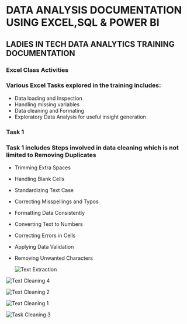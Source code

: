 # DATA ANALYSIS DOCUMENTATION USING EXCEL,SQL & POWER BI

## LADIES IN TECH DATA ANALYTICS TRAINING DOCUMENTATION

### Excel Class Activities

### Various Excel Tasks explored in the training includes:

- Data loading and Inspection
- Handling missing variables
- Data cleaning and Formating
- Exploratory Data Analysis for useful insight generation

### Task 1
### Task 1 includes Steps involved in data cleaning which is not limited to Removing Duplicates
- Trimming Extra Spaces
- Handling Blank Cells
- Standardizing Text Case
- Correcting Misspellings and Typos
- Formatting Data Consistently
- Converting Text to Numbers
- Correcting Errors in Cells
- Applying Data Validation
- Removing Unwanted Characters
  
  ![Text Extraction](https://github.com/user-attachments/assets/23c3eb66-2ac1-4347-9b61-ca9ebb3d157c)
  
![Text Cleaning 4](https://github.com/user-attachments/assets/ca7c06c7-0e08-445d-8269-121126f26c60)

![Text Cleaning 2](https://github.com/user-attachments/assets/69e6b717-e833-419b-b87a-a4fbcb153a29)

![Text Cleaning 1](https://github.com/user-attachments/assets/d3909e86-cbe8-47a1-9fe4-b52f0a32fec3)

![Task Cleaning 3](https://github.com/user-attachments/assets/8837d363-d7b0-4dc9-8cb2-f329edac5c99)


